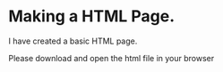 # Making a HTML Page.

 I have created a basic HTML page.
 
 Please download and open the html file in your browser
